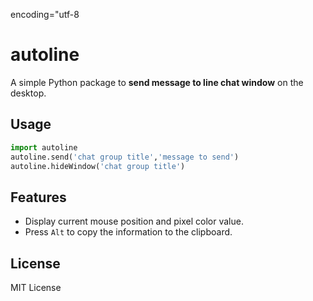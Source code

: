 encoding="utf-8
# autoline

A simple Python package to **send message to line chat window** on the desktop. 

## Usage

```python
import autoline
autoline.send('chat group title','message to send')
autoline.hideWindow('chat group title')
```

## Features

- Display current mouse position and pixel color value.
- Press `Alt` to copy the information to the clipboard.

## License

MIT License
